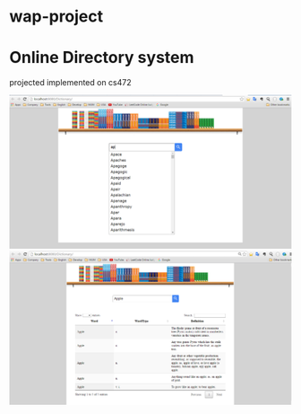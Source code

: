 # wap-project

# Online Directory system
projected implemented on cs472

![Alt text](/Screenshots/search.png?raw=true "login")
![Alt text](/Screenshots/result.PNG?raw=true "home")
